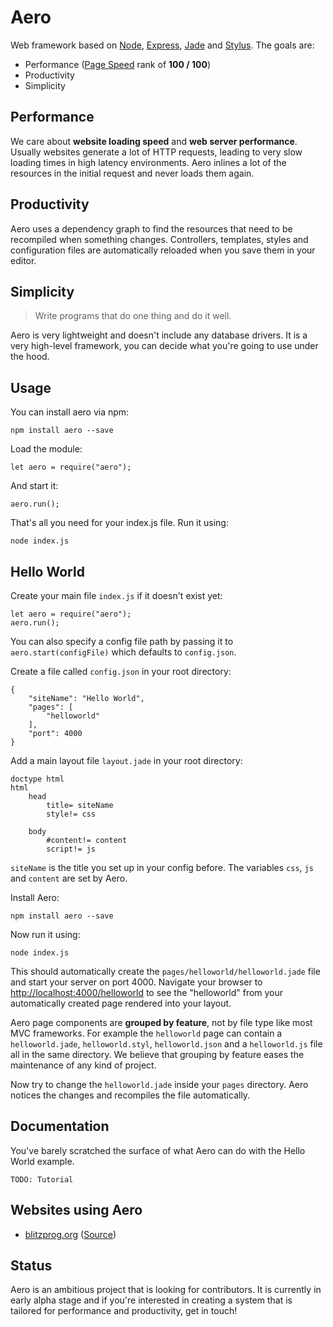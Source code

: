 # Aero
Web framework based on [Node](https://nodejs.org/), [Express](http://expressjs.com/), [Jade](http://jade-lang.com/) and [Stylus](https://learnboost.github.io/stylus/). The goals are:

* Performance ([Page Speed](https://developers.google.com/speed/pagespeed/insights/) rank of **100 / 100**)
* Productivity
* Simplicity

## Performance

We care about __website loading speed__ and **web server performance**.
Usually websites generate a lot of HTTP requests, leading to very slow loading times in high latency environments. Aero inlines a lot of the resources in the initial request and never loads them again.

## Productivity

Aero uses a dependency graph to find the resources that need to be recompiled when something changes. Controllers, templates, styles and configuration files are automatically reloaded when you save them in your editor.

## Simplicity

> Write programs that do one thing and do it well.

Aero is very lightweight and doesn't include any database drivers.
It is a very high-level framework, you can decide what you're going to use under the hood.

## Usage

You can install aero via npm:

	npm install aero --save

Load the module:

	let aero = require("aero");

And start it:

	aero.run();

That's all you need for your index.js file. Run it using:

	node index.js

## Hello World

Create your main file `index.js` if it doesn't exist yet:

	let aero = require("aero");
	aero.run();
	
You can also specify a config file path by passing it to `aero.start(configFile)` which defaults to `config.json`.

Create a file called `config.json` in your root directory:

	{
		"siteName": "Hello World",
		"pages": [
			"helloworld"
		],
		"port": 4000
	}

Add a main layout file `layout.jade` in your root directory:

	doctype html
	html
		head
			title= siteName
			style!= css

		body
			#content!= content
			script!= js

`siteName` is the title you set up in your config before. The variables `css`, `js` and `content` are set by Aero.

Install Aero:

	npm install aero --save

Now run it using:

	node index.js

This should automatically create the `pages/helloworld/helloworld.jade` file and start your server on port 4000. Navigate your browser to [http://localhost:4000/helloworld](http://localhost:4000/helloworld) to see the "helloworld" from your automatically created page rendered into your layout.

Aero page components are **grouped by feature**, not by file type like most MVC frameworks. For example the `helloworld` page can contain a `helloworld.jade`, `helloworld.styl`, `helloworld.json` and a `helloworld.js` file all in the same directory. We believe that grouping by feature eases the maintenance of any kind of project.

Now try to change the `helloworld.jade` inside your `pages` directory. Aero notices the changes and recompiles the file automatically.

## Documentation

You've barely scratched the surface of what Aero can do with the Hello World example.

	TODO: Tutorial

## Websites using Aero

* [blitzprog.org](http://blitzprog.org/) ([Source](https://github.com/blitzprog/blitzprog.org))

## Status

Aero is an ambitious project that is looking for contributors. It is currently in early alpha stage and if you're interested in creating a system that is tailored for performance and productivity, get in touch!